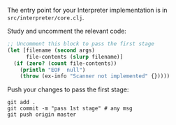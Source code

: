 The entry point for your Interpreter implementation is in `src/interpreter/core.clj`.

Study and uncomment the relevant code: 

```clojure
;; Uncomment this block to pass the first stage
(let [filename (second args)
      file-contents (slurp filename)]
  (if (zero? (count file-contents))
    (println "EOF  null")
    (throw (ex-info "Scanner not implemented" {}))))
```

Push your changes to pass the first stage:

```
git add .
git commit -m "pass 1st stage" # any msg
git push origin master
```
